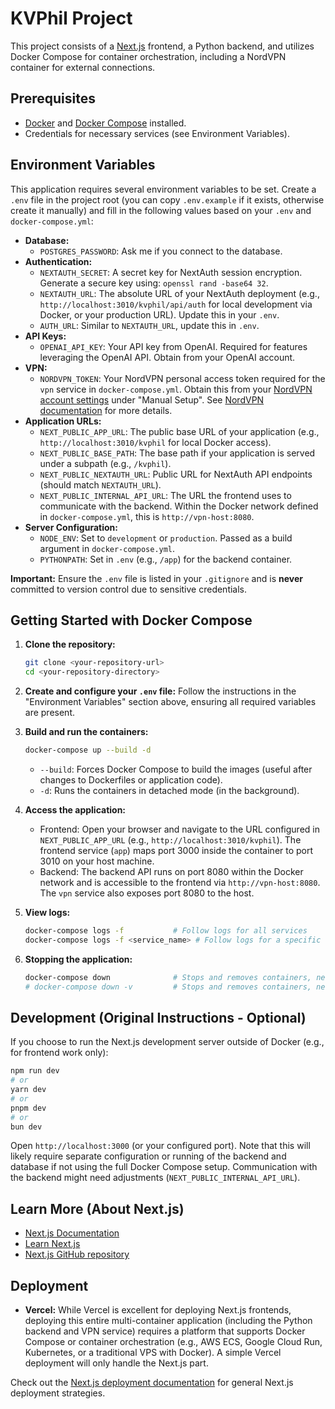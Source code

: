 # KVPhil Project

This project consists of a [Next.js](https://nextjs.org) frontend, a Python backend, and utilizes Docker Compose for container orchestration, including a NordVPN container for external connections.

## Prerequisites

- [Docker](https://docs.docker.com/get-docker/) and [Docker Compose](https://docs.docker.com/compose/install/) installed.
- Credentials for necessary services (see Environment Variables).

## Environment Variables

This application requires several environment variables to be set. Create a `.env` file in the project root (you can copy `.env.example` if it exists, otherwise create it manually) and fill in the following values based on your `.env` and `docker-compose.yml`:

- **Database:**
  - `POSTGRES_PASSWORD`: Ask me if you connect to the database.
- **Authentication:**
  - `NEXTAUTH_SECRET`: A secret key for NextAuth session encryption. Generate a secure key using: `openssl rand -base64 32`.
  - `NEXTAUTH_URL`: The absolute URL of your NextAuth deployment (e.g., `http://localhost:3010/kvphil/api/auth` for local development via Docker, or your production URL). Update this in your `.env`.
  - `AUTH_URL`: Similar to `NEXTAUTH_URL`, update this in `.env`.
- **API Keys:**
  - `OPENAI_API_KEY`: Your API key from OpenAI. Required for features leveraging the OpenAI API. Obtain from your OpenAI account.
- **VPN:**
  - `NORDVPN_TOKEN`: Your NordVPN personal access token required for the `vpn` service in `docker-compose.yml`. Obtain this from your [NordVPN account settings](https://my.nordaccount.com/dashboard/nordvpn/) under "Manual Setup". See [NordVPN documentation](https://support.nordvpn.com/General-info/Features/1999708942/What-is-NordVPN-personal-access-token-and-how-to-use-it.htm) for more details.
- **Application URLs:**
  - `NEXT_PUBLIC_APP_URL`: The public base URL of your application (e.g., `http://localhost:3010/kvphil` for local Docker access).
  - `NEXT_PUBLIC_BASE_PATH`: The base path if your application is served under a subpath (e.g., `/kvphil`).
  - `NEXT_PUBLIC_NEXTAUTH_URL`: Public URL for NextAuth API endpoints (should match `NEXTAUTH_URL`).
  - `NEXT_PUBLIC_INTERNAL_API_URL`: The URL the frontend uses to communicate with the backend. Within the Docker network defined in `docker-compose.yml`, this is `http://vpn-host:8080`.
- **Server Configuration:**
  - `NODE_ENV`: Set to `development` or `production`. Passed as a build argument in `docker-compose.yml`.
  - `PYTHONPATH`: Set in `.env` (e.g., `/app`) for the backend container.

**Important:** Ensure the `.env` file is listed in your `.gitignore` and is **never** committed to version control due to sensitive credentials.

## Getting Started with Docker Compose

1.  **Clone the repository:**
    ```bash
    git clone <your-repository-url>
    cd <your-repository-directory>
    ```
2.  **Create and configure your `.env` file:**
    Follow the instructions in the "Environment Variables" section above, ensuring all required variables are present.
3.  **Build and run the containers:**

    ```bash
    docker-compose up --build -d
    ```

    - `--build`: Forces Docker Compose to build the images (useful after changes to Dockerfiles or application code).
    - `-d`: Runs the containers in detached mode (in the background).

4.  **Access the application:**

    - Frontend: Open your browser and navigate to the URL configured in `NEXT_PUBLIC_APP_URL` (e.g., `http://localhost:3010/kvphil`). The frontend service (`app`) maps port 3000 inside the container to port 3010 on your host machine.
    - Backend: The backend API runs on port 8080 within the Docker network and is accessible to the frontend via `http://vpn-host:8080`. The `vpn` service also exposes port 8080 to the host.

5.  **View logs:**

    ```bash
    docker-compose logs -f           # Follow logs for all services
    docker-compose logs -f <service_name> # Follow logs for a specific service (e.g., app, backend, vpn)
    ```

6.  **Stopping the application:**
    ```bash
    docker-compose down              # Stops and removes containers, networks
    # docker-compose down -v         # Stops and removes containers, networks, AND volumes (use with caution)
    ```

## Development (Original Instructions - Optional)

If you choose to run the Next.js development server outside of Docker (e.g., for frontend work only):

```bash
npm run dev
# or
yarn dev
# or
pnpm dev
# or
bun dev
```

Open `http://localhost:3000` (or your configured port). Note that this will likely require separate configuration or running of the backend and database if not using the full Docker Compose setup. Communication with the backend might need adjustments (`NEXT_PUBLIC_INTERNAL_API_URL`).

## Learn More (About Next.js)

- [Next.js Documentation](https://nextjs.org/docs)
- [Learn Next.js](https://nextjs.org/learn)
- [Next.js GitHub repository](https://github.com/vercel/next.js)

## Deployment

- **Vercel:** While Vercel is excellent for deploying Next.js frontends, deploying this entire multi-container application (including the Python backend and VPN service) requires a platform that supports Docker Compose or container orchestration (e.g., AWS ECS, Google Cloud Run, Kubernetes, or a traditional VPS with Docker). A simple Vercel deployment will only handle the Next.js part.

Check out the [Next.js deployment documentation](https://nextjs.org/docs/app/building-your-application/deploying) for general Next.js deployment strategies.
